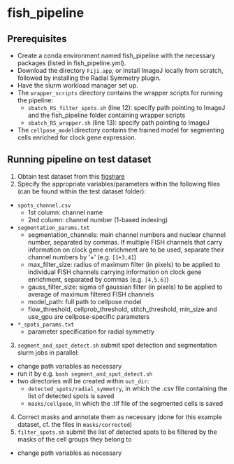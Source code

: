 # fish_pipeline
## Prerequisites
- Create a conda environment named fish_pipeline with the necessary packages (listed in fish_pipeline.yml).
- Download the directory `Fiji.app`, or install ImageJ locally from scratch, followed by installing the Radial Symmetry plugin.
- Have the slurm workload manager set up.
- The `wrapper_scripts` directory contains the wrapper scripts for running the pipeline:
   * `sbatch_RS_filter_spots.sh` (line 12): specify path pointing to ImageJ and the fish_pipeline folder containing wrapper scripts
   *  `sbatch_RS_wrapper.sh` (line 13): specify path pointing to ImageJ
- The `cellpose_model`directory contains the trained model for segmenting cells enriched for clock gene expression.  

## Running pipeline on test dataset
1. Obtain test dataset from this [figshare](https://figshare.com)
2. Specify the appropriate variables/parameters within the following files (can be found within the test dataset folder):
  -	`spots_channel.csv`
    * 1st column: channel name
    * 2nd column: channel number (1-based indexing)
  - `segmentation_params.txt`
    * segmentation_channels: main channel numbers and nuclear channel number, separated by commas. If multiple FISH channels that carry information on clock gene enrichment are to be used, separate their channel numbers by ‘+’ (e.g. `[1+3,4]`)
    * max_filter_size: radius of maximum filter (in pixels) to be applied to individual FISH channels carrying information on clock gene enrichment, separated by commas (e.g. `[4,5,6]`) 
    * gauss_filter_size: sigma of gaussian filter (in pixels) to be applied to average of maximum filtered FISH channels
    * model_path: full path to cellpose model
    * flow_threshold, cellprob_threshold, stitch_threshold, min_size and use_gpu are cellpose-specific parameters
  -	`*_spots_params.txt`
    * parameter specification for radial symmetry
3. `segment_and_spot_detect.sh` submit spot detection and segmentation slurm jobs in parallel:
  - change path variables as necessary
  - run it by e.g. `bash segment_and_spot_detect.sh`
  - two directories will be created within `out_dir`:
    * `detected_spots/radial_symmetry`, in which the .csv file containing the list of detected spots is saved
    * `masks/cellpose`, in which the .tif file of the segmented cells is saved
4. Correct masks and annotate them as necessary (done for this example dataset, cf. the files in `masks/corrected`)
5. `filter_spots.sh` submit the list of detected spots to be filtered by the masks of the cell groups they belong to
  - change path variables as necessary

